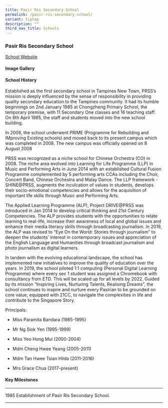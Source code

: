 ```yaml
---
title: Pasir Ris Secondary School
permalink: /pasir-ris-secondary-school/
variant: tiptap
description: ""
third_nav_title: Schools
---
```

<h3><strong>Pasir Ris Secondary School </strong></h3>
<p><a href="https://www.pasirrissec.moe.edu.sg/" rel="noopener noreferrer nofollow" target="_blank">School Website</a>
</p>
<h4><strong> Image Gallery</strong></h4>
<p></p>
<p></p>
<h4><strong>School History </strong></h4>
<p>Established as the first secondary school in Tampines New Town, PRSS’s
mission is deeply influenced by the sense of responsibility in providing
quality secondary education to the Tampines community. It had its humble
beginnings on 2nd January 1985 at Chongzheng Primary School, the temporary
premise, with 11 Secondary One classes and 16 teaching staff. On 8th April
1985, the staff and students moved into the new school building.</p>
<p>In 2006, the school underwent PRIME (Programme for Rebuilding and IMproving
Existing schools) and moved back to its present campus which was completed
in 2008. The new campus was officially opened on 8 August 2008</p>
<p>PRSS was recognized as a niche school for Chinese Orchestra (CO) in 2008.
The niche area evolved into Learning for Life Programme (LLP) in Music
and Performing Arts in June 2014 with an established Cultural Fusion Programme
complemented by 5 performing arts CCAs including the Choir, Concert Band,
Chinese Orchestra and Malay Dance. The LLP framework - SHINE@PRSS, augments
the inculcation of values in students, develops their socio-emotional competencies
and allows for the acquisition of important life skills through Music and
Performing Arts.</p>
<p>The Applied Learning Programme (ALP), Project DRIVE@PRSS was introduced
in Jan 2014 to develop critical thinking and 21st Century Competencies.
The ALP provides students with the opportunities to relate learning to
real-life, increase their awareness of local and global issues and enhance
their media literacy skills through broadcasting journalism. In 2019, the
ALP was revised to “Eye On the World: Stories through journalism” to deepen
the students’ interest in contemporary issues and appreciation of the English
Language and Humanities through broadcast journalism and photo journalism
as digital learners.</p>
<p>In tandem with the evolving educational landscape, the school has implemented
new initiatives to improve the quality of education over the years. In
2019, the school piloted 1:1 computing (Personal Digital Learning Programme)
where every sec 1 student was assigned a Chromebook with consultancy from
ETD. This will be scaled up for all levels by 2022. Guided by its mission
“Inspiring Lives, Nurturing Talents, Realising Dreams”, the school continues
to inspire and nurture every Pasirian to be grounded on core value, equipped
with 21CC, to navigate the complexities in life and contribute to the Singapore
Story.</p>
<p>Principals:</p>
<ul data-tight="true" class="tight">
<li>
<p>Miss Paramita Bandara (1985-1995)</p>
</li>
<li>
<p>Mr Ng Siok Yen (1995-1999)</p>
</li>
<li>
<p>Miss Yeo Hong Mui (2000-2004)</p>
</li>
<li>
<p>Mdm Cheng Hwee Yeang (2005-2011)</p>
</li>
<li>
<p>Mdm Tan Hwee Tsian Hilda (2011-2016)</p>
</li>
<li>
<p>Mrs Grace Chua (2017-present)</p>
</li>
</ul>
<p></p>
<h4><strong>Key Milestones</strong></h4>
<hr>
<p>1985 Establishment of Pasir Ris Secondary School.</p>
<hr>
<p></p>
<p></p>